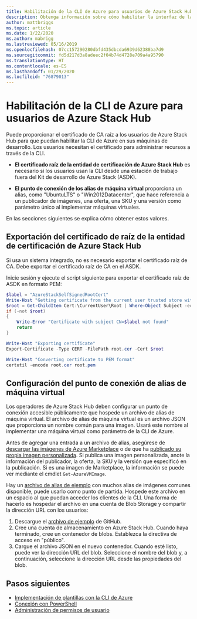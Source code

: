 ```yaml
---
title: Habilitación de la CLI de Azure para usuarios de Azure Stack Hub
description: Obtenga información sobre cómo habilitar la interfaz de la línea de comandos (CLI) multiplataforma para administrar e implementar recursos en Azure Stack Hub.
author: mattbriggs
ms.topic: article
ms.date: 1/22/2020
ms.author: mabrigg
ms.lastreviewed: 05/16/2019
ms.openlocfilehash: 07cc157290280dbfd435dbcda6939d62388ba7d9
ms.sourcegitcommit: fd5d217d3a8adeec2f04b74d4728e709a4a95790
ms.translationtype: HT
ms.contentlocale: es-ES
ms.lasthandoff: 01/29/2020
ms.locfileid: "76879013"
---
```

# <a name="enable-azure-cli-for-azure-stack-hub-users"></a>Habilitación de la CLI de Azure para usuarios de Azure Stack Hub

Puede proporcionar el certificado de CA raíz a los usuarios de Azure Stack Hub para que puedan habilitar la CLI de Azure en sus máquinas de desarrollo. Los usuarios necesitan el certificado para administrar recursos a través de la CLI.

 - **El certificado raíz de la entidad de certificación de Azure Stack Hub** es necesario si los usuarios usan la CLI desde una estación de trabajo fuera del Kit de desarrollo de Azure Stack (ASDK).  

 - **El punto de conexión de los alias de máquina virtual** proporciona un alias, como "UbuntuLTS" o "Win2012Datacenter", que hace referencia a un publicador de imágenes, una oferta, una SKU y una versión como parámetro único al implementar máquinas virtuales.  

En las secciones siguientes se explica cómo obtener estos valores.

## <a name="export-the-azure-stack-hub-ca-root-certificate"></a>Exportación del certificado de raíz de la entidad de certificación de Azure Stack Hub

Si usa un sistema integrado, no es necesario exportar el certificado raíz de CA. Debe exportar el certificado raíz de CA en el ASDK.

Inicie sesión y ejecute el script siguiente para exportar el certificado raíz de ASDK en formato PEM:

```powershell
$label = "AzureStackSelfSignedRootCert"
Write-Host "Getting certificate from the current user trusted store with subject CN=$label"
$root = Get-ChildItem Cert:\CurrentUser\Root | Where-Object Subject -eq "CN=$label" | select -First 1
if (-not $root)
{
    Write-Error "Certificate with subject CN=$label not found"
    return
}

Write-Host "Exporting certificate"
Export-Certificate -Type CERT -FilePath root.cer -Cert $root

Write-Host "Converting certificate to PEM format"
certutil -encode root.cer root.pem
```

## <a name="set-up-the-vm-aliases-endpoint"></a>Configuración del punto de conexión de alias de máquina virtual

Los operadores de Azure Stack Hub deben configurar un punto de conexión accesible públicamente que hospede un archivo de alias de máquina virtual. El archivo de alias de máquina virtual es un archivo JSON que proporciona un nombre común para una imagen. Usará este nombre al implementar una máquina virtual como parámetro de la CLI de Azure.  

Antes de agregar una entrada a un archivo de alias, asegúrese de [descargar las imágenes de Azure Marketplace](azure-stack-download-azure-marketplace-item.md) o de que ha [publicado su propia imagen personalizada](azure-stack-add-vm-image.md). Si publica una imagen personalizada, anote la información del publicador, la oferta, la SKU y la versión que especificó en la publicación. Si es una imagen de Marketplace, la información se puede ver mediante el cmdlet `Get-AzureVMImage`.  

Hay un [archivo de alias de ejemplo](https://raw.githubusercontent.com/Azure/azure-rest-api-specs/master/arm-compute/quickstart-templates/aliases.json) con muchos alias de imágenes comunes disponible, puede usarlo como punto de partida. Hospede este archivo en un espacio al que puedan acceder los clientes de la CLI. Una forma de hacerlo es hospedar el archivo en una cuenta de Blob Storage y compartir la dirección URL con los usuarios:

1. Descargue el [archivo de ejemplo](https://raw.githubusercontent.com/Azure/azure-rest-api-specs/master/arm-compute/quickstart-templates/aliases.json) de GitHub.
2. Cree una cuenta de almacenamiento en Azure Stack Hub. Cuando haya terminado, cree un contenedor de blobs. Establezca la directiva de acceso en "público".  
3. Cargue el archivo JSON en el nuevo contenedor. Cuando esté listo, puede ver la dirección URL del blob. Seleccione el nombre del blob y, a continuación, seleccione la dirección URL desde las propiedades del blob.

## <a name="next-steps"></a>Pasos siguientes

- [Implementación de plantillas con la CLI de Azure](../user/azure-stack-deploy-template-command-line.md )
- [Conexión con PowerShell](azure-stack-powershell-install.md)
- [Administración de permisos de usuario](azure-stack-manage-permissions.md)
